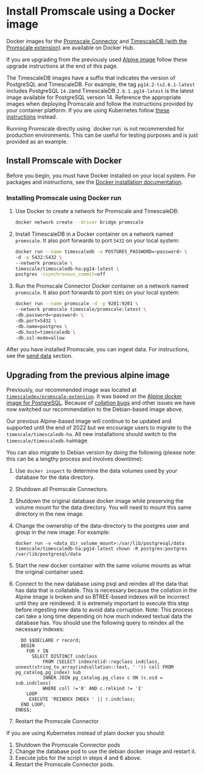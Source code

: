 # Install Promscale using a Docker image
Docker images for the [Promscale Connector][promscale-docker-image] and
[TimescaleDB (with the Promscale extension)][timescaledb-docker-image] are
available on Docker Hub.

If you are upgrading from the previously used [Alpine image][alpine-image]
follow these upgrade instructions at the end of this page.

The TimescaleDB images have a suffix that indicates the version of PostgreSQL
and TimescaleDB. For example, the tag `pg14.2-ts2.6.1-latest` includes PostgreSQL
`14.2`and TimescaleDB `2.6.1`. `pg14-latest` is the latest image available for 
PostgreSQL version 14. Reference the appropriate images when deploying Promscale 
and follow the instructions provided by your container platform. If you are using 
Kubernetes follow [these instructions][promscale-install-kubernetes] instead.

<highlight type="important">
Running Promscale directly using `docker run` is not recommended for production environments. This can be useful for testing purposes and is just provided as an example.
</highlight>

## Install Promscale with Docker
Before you begin, you must have Docker installed on your local system. For
packages and instructions, see the
[Docker installation documentation][docker-install].

<procedure>

### Installing Promscale using Docker run
1.  Use Docker to create a network for Promscale and TimescaleDB:
    ```bash
    docker network create --driver bridge promscale
    ```
1.  Install TimescaleDB in a Docker container on a network named `promscale`. It
    also port forwards to port `5432` on your local system:
    ```bash
    docker run --name timescaledb -e POSTGRES_PASSWORD=<password> \
    -d -p 5432:5432 \
    --network promscale \
    timescale/timescaledb-ha:pg14-latest \
    postgres -csynchronous_commit=off
    ```
1.  Run the Promscale Connector Docker container on a network named `promscale`.
    It also port forwards to port `9201` on your local system:
    ```bash
    docker run --name promscale -d -p 9201:9201 \
    --network promscale timescale/promscale:latest \
    -db.password=<password> \
    -db.port=5432 \
    -db.name=postgres \
    -db.host=timescaledb \
    -db.ssl-mode=allow
    ```

</procedure>

After you have installed Promscale, you can ingest data.
For instructions, see the [send data][send-data] section.

## Upgrading from the previous alpine image

Previously, our recommended image was located at [`timescaledev/promscale-extension`](https://hub.docker.com/r/timescaledev/promscale-extension).
It was based on the [Alpine docker image for PostgreSQL](https://github.com/docker-library/postgres/blob/e8ebf74e50128123a8d0220b85e357ef2d73a7ec/12/alpine/Dockerfile).
Because of [collation bugs](https://github.com/docker-library/postgres/issues/327) and other issues we have now switched our recommendation to the Debian-based image above.

Our previous Alpine-based image will continue to be updated and supported until the end of 2022 but we encourage users to migrate to the `timescale/timescaledb-ha`. All new installations should switch to the `timescale/timescaledb-ha`image.

You can also migrate to Debian version by doing the following (please note: this can be a lengthy process and involves downtime):

1. Use `docker inspect` to determine the data volumes used by your database for the data directory.
2. Shutdown all Promscale Connectors.
3. Shutdown the original database docker image while preserving the volume mount for the data directory.
   You will need to mount this same directory in the new image.
4. Change the ownership of the data-directory to the postgres user and group in the new image. For example:

   ```
   docker run -v <data_dir_volume_mount>:/var/lib/postgresql/data timescale/timescaledb-ha:pg14-latest chown -R postgres:postgres /var/lib/postgresql/data
   ```
5. Start the new docker container with the same volume mounts as what the original container used.
6. Connect to the new database using psql and reindex all the data that has data
   that is collatable. This is necessary because the collation in the Alpine image
   is broken and so BTREE-based indexes will be incorrect until they are reindexed.
   It is extremely important to execute this step before ingesting new data to
   avoid data corruption. Note: This process can take a long time depending on how
   much indexed textual data the database has. You should use the following query to
   reindex all the necessary indexes:

   ```
     DO $$DECLARE r record;
     BEGIN
       FOR r IN
         SELECT DISTINCT indclass
             FROM (SELECT indexrelid::regclass indclass, unnest(string_to_array(indcollation::text, ' ')) coll FROM pg_catalog.pg_index) sub
             INNER JOIN pg_catalog.pg_class c ON (c.oid = sub.indclass)
             WHERE coll !='0' AND c.relkind != 'I'
       LOOP
        EXECUTE 'REINDEX INDEX ' || r.indclass;
     END LOOP;
   END$$;
   ```

7. Restart the Promscale Connector

If you are using Kubernetes instead of plain docker you should:
1. Shutdown the Promscale Connector pods
2. Change the database pod to use the debian docker image and restart it.
3. Execute jobs for the script in steps 4 and 6 above.
4. Restart the Promscale Connector pods.

[docker-install]: https://docs.docker.com/get-docker/
[promscale-docker-image]: https://hub.docker.com/r/timescale/promscale/tags
[timescaledb-docker-image]: https://hub.docker.com/r/timescale/timescaledb-ha/tags
[promscale-install-kubernetes]: promscale/:currentVersion:/installation/kubernetes/
[alpine-image]: https://hub.docker.com/r/timescaledev/promscale-extension
[send-data]: promscale/:currentVersion:/send-data/